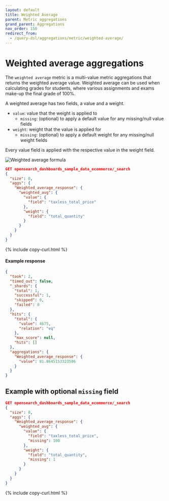 ```yaml
---
layout: default
title: Weighted Average
parent: Metric aggregations
grand_parent: Aggregations
nav_order: 150
redirect_from:
  - /query-dsl/aggregations/metric/weighted-average/
---
```


# Weighted average aggregations

The `weighted average` metric is a multi-value metric aggregations that returns the weighted average value. Weighted average can be used when calculating grades for students, where various assignments and exams make-up the final grade of 100%. 


A weighted average has two fields, a value and a weight.

* `value`: value that the weight is applied to
  * `missing`: (optional) to apply a default value for any missing/null value fields
* `weight`: weight that the value is applied for
  * `missing`: (optional) to apply a default weight for any missing/null weight fields

Every value field is applied with the respective value in the weight field.

![Weighted average formula]({{site.url}}{{site.baseurl}}/images/aggregations/metric/weighted-average.png)

```json
GET opensearch_dashboards_sample_data_ecommerce/_search
{
  "size": 0,
  "aggs": {
    "Weighted_average_response": {
      "weighted_avg": {
        "value": {
          "field": "taxless_total_price"
        },
        "weight": {
          "field": "total_quantity"
        }
      }
    }
  }
}
```
{% include copy-curl.html %}

#### Example response

```json
{
  "took": 2,
  "timed_out": false,
  "_shards": {
    "total": 1,
    "successful": 1,
    "skipped": 0,
    "failed": 0
  },
  "hits": {
    "total": {
      "value": 4675,
      "relation": "eq"
    },
    "max_score": null,
    "hits": []
  },
  "aggregations": {
    "Weighted_average_response": {
      "value": 81.8645153323506
    }
  }
}
```

## Example with optional `missing` field

```json
GET opensearch_dashboards_sample_data_ecommerce/_search
{
  "size": 0,
  "aggs": {
    "Weighted_average_response": {
      "weighted_avg": {
        "value": {
          "field": "taxless_total_price",
          "missing": 100
        },
        "weight": {
          "field": "total_quantity",
          "missing": 1
        }
      }
    }
  }
}
```
{% include copy-curl.html %}
